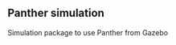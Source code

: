 Panther simulation
------------------

Simulation package to use Panther from Gazebo

[ZED]: https://www.stereolabs.com/
[ROS]: http://www.ros.org/
